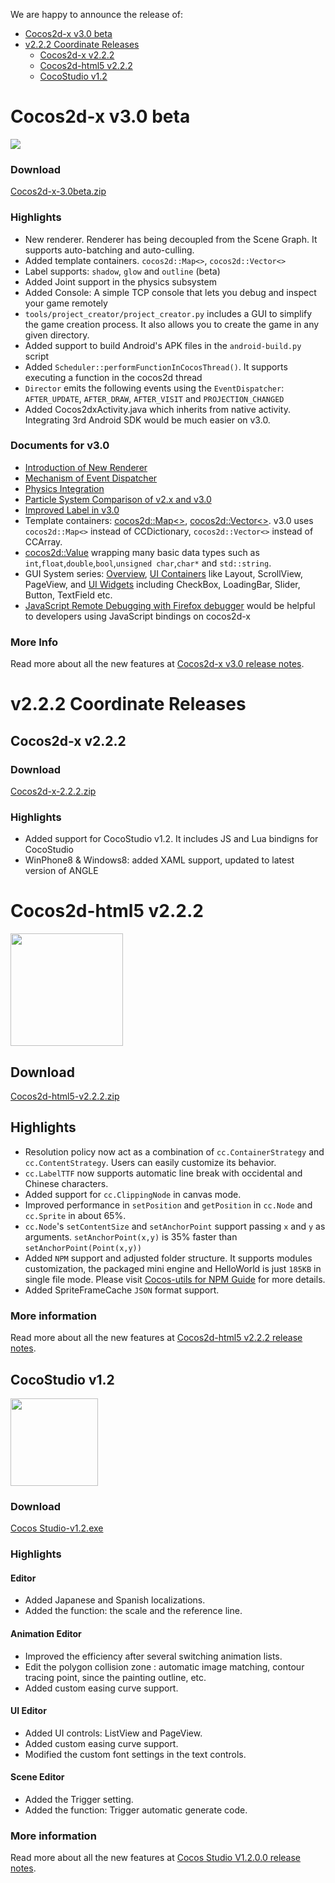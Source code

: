 We are happy to announce the release of:

- [Cocos2d-x v3.0 beta](#cocos2d-x-v30-beta)
- [v2.2.2 Coordinate Releases](#v222-coordinate-releases)
	- [Cocos2d-x v2.2.2](#cocos2d-x-v222)
	- [Cocos2d-html5 v2.2.2](#cocos2d-html5-v222)
	- [CocoStudio v1.2](#cocostudio-v12)


# Cocos2d-x v3.0 beta #

<img src="https://lh3.googleusercontent.com/-glwwzmFyUmk/UQgPnlx40uI/AAAAAAAArzg/WPRW10kkecM/s800/cocos2d-x-logo.png">

### Download ###

[Cocos2d-x-3.0beta.zip](http://cdn.cocos2d-x.org/cocos2d-x-3.0beta.zip)

### Highlights ###

* New renderer. Renderer has being decoupled from the Scene Graph. It supports auto-batching and auto-culling.
* Added template containers. `cocos2d::Map<>`, `cocos2d::Vector<>`
* Label supports: `shadow`, `glow` and `outline` (beta)
* Added Joint support in the physics subsystem
* Added Console: A simple TCP console that lets you debug and inspect your game remotely
* `tools/project_creator/project_creator.py` includes a GUI to simplify the game creation process. It also allows you to create the game in any given directory.
* Added support to build Android's APK files in the `android-build.py` script
* Added `Scheduler::performFunctionInCocosThread()`. It supports executing a function in the cocos2d thread
* `Director` emits the following events using the `EventDispatcher`: `AFTER_UPDATE`, `AFTER_DRAW`, `AFTER_VISIT` and `PROJECTION_CHANGED`
* Added Cocos2dxActivity.java which inherits from native activity. Integrating 3rd Android SDK would be much easier on v3.0.

### Documents for v3.0 ###
* [Introduction of New Renderer](../manual/framework/native/renderer/en.md)
* [Mechanism of Event Dispatcher](../manual/framework/native/input/event-dispatcher/en.md)
* [Physics Integration](../manual/framework/native/physics/physics-integration/en.md)
* [Particle System Comparison of v2.x and v3.0](../manual/framework/native/graphic/particle/v3/en.md)
* [Improved Label in v3.0](../manual/framework/native/gui/label/v3/en.md)
* Template containers: [cocos2d::Map<>](../manual/framework/native/data-structure/v3/map/en.md), [cocos2d::Vector<>](../manual/framework/native/data-structure/v3/vector/en.md). v3.0 uses `cocos2d::Map<>` instead of CCDictionary, `cocos2d::Vector<>` instead of CCArray.
* [cocos2d::Value](../manual/framework/native/data-structure/v3/value/en.md) wrapping many basic data types such as `int`,`float`,`double`,`bool`,`unsigned char`,`char*` and `std::string`.
* GUI System series: [Overview](../manual/framework/native/gui/overview/en.md), [UI Containers](../manual/framework/native/gui/container/en.md) like Layout, ScrollView, PageView, and [UI Widgets](../manual/framework/native/gui/widget/en.md) including  CheckBox, LoadingBar, Slider, Button, TextField etc.
* [JavaScript Remote Debugging with Firefox debugger](../manual/framework/native/scripting/javascript/js-remote-debugger/en.md) would be helpful to developers using JavaScript bindings on cocos2d-x

### More Info ###

Read more about all the new features at [Cocos2d-x v3.0 release notes](http://www.cocos2d-x.org/projects/cocos2d-x/wiki/Release_Node_v300).

# v2.2.2 Coordinate Releases #

## Cocos2d-x v2.2.2 ##

### Download ###

[Cocos2d-x-2.2.2.zip](http://cdn.cocos2d-x.org/cocos2d-x-2.2.2.zip)

### Highlights ###

* Added support for CocoStudio v1.2. It includes JS and Lua bindigns for CocoStudio
* WinPhone8 & Windows8: added XAML support, updated to latest version of ANGLE

# Cocos2d-html5 v2.2.2 #

<img src="http://www.cocos2d-x.org/attachments/download/1508" height=180>

## Download

[Cocos2d-html5-v2.2.2.zip](http://cdn.cocos2d-x.org/Cocos2d-html5-v2.2.2.zip)

## Highlights


* Resolution policy now act as a combination of `cc.ContainerStrategy` and `cc.ContentStrategy`. Users can easily customize its behavior.
* `cc.LabelTTF` now supports automatic line break with occidental and Chinese characters.
* Added support for `cc.ClippingNode` in canvas mode.
* Improved performance in `setPosition` and `getPosition` in `cc.Node` and `cc.Sprite` in about 65%.
* `cc.Node`'s `setContentSize` and `setAnchorPoint` support passing `x` and `y` as arguments. `setAnchorPoint(x,y)` is 35% faster than `setAnchorPoint(Point(x,y))`
* Added `NPM` support and adjusted folder structure. It supports modules customization, the packaged mini engine and HelloWorld is just `185KB` in single file mode. Please visit [Cocos-utils for NPM Guide](../manual/framework/html5/cocos-utils/en.md) for more details.
* Added SpriteFrameCache `JSON` format support.


### More information ###

Read more about all the new features at [Cocos2d-html5 v2.2.2 release notes](http://www.cocos2d-x.org/projects/cocos2d-x/wiki/Release_Notes_for_Cocos2d-html5_v222).

## CocoStudio v1.2 ##

<img src="http://upyun.cocimg.com/CocoStudio/Img/CocoStudio-Name-Logo.png" width=140>

### Download ###

[Cocos Studio-v1.2.exe](http://126.am/COCOSTUDIO1200FULL)

### Highlights ###

#### Editor ####
 * Added Japanese and Spanish localizations.
 * Added the function: the scale and the reference line.

#### Animation Editor ####
 * Improved the efficiency after several switching animation lists.
 * Edit the polygon collision zone : automatic image matching, contour tracing point, since the painting outline, etc.
 * Added custom easing curve support.
 
#### UI Editor ####
 * Added UI controls: ListView and PageView.
 * Added custom easing curve support.
 * Modified the custom font settings in the text controls.

#### Scene Editor ####
 * Added the Trigger setting.
 * Added the function: Trigger automatic generate code.


### More information ###

Read more about all the new features at [Cocos Studio V1.2.0.0 release notes](http://www.cocos2d-x.org/wiki/CocoStudio).
